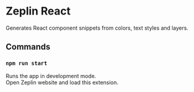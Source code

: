 # Zeplin React

Generates React component snippets from colors, text styles and layers.

## Commands

### `npm run start`

Runs the app in development mode.<br />
Open Zeplin website and load this extension.
